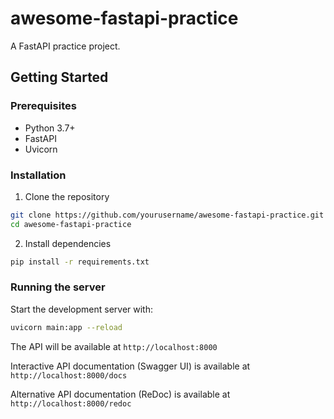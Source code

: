 # awesome-fastapi-practice

A FastAPI practice project.

## Getting Started

### Prerequisites

- Python 3.7+
- FastAPI
- Uvicorn

### Installation

1. Clone the repository
```bash
git clone https://github.com/yourusername/awesome-fastapi-practice.git
cd awesome-fastapi-practice
```

2. Install dependencies
```bash
pip install -r requirements.txt
```

### Running the server

Start the development server with:
```bash
uvicorn main:app --reload
```

The API will be available at `http://localhost:8000`

Interactive API documentation (Swagger UI) is available at `http://localhost:8000/docs`

Alternative API documentation (ReDoc) is available at `http://localhost:8000/redoc`